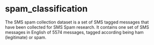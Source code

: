 # spam_classification
The SMS spam collection dataset is a set of SMS tagged messages that have been collected for SMS Spam research. It contains one set of SMS messages in English of 5574 messages, tagged according being ham (legitimate) or spam.
